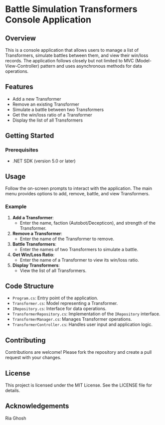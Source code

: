 
# Battle Simulation Transformers Console Application
## Overview
This is a console application that allows users to manage a list of Transformers, simulate battles between them, and view their win/loss records. The application follows closely but not limited to MVC (Model-View-Controller) pattern and uses asynchronous methods for data operations.
## Features
- Add a new Transformer
- Remove an existing Transformer
- Simulate a battle between two Transformers
- Get the win/loss ratio of a Transformer
- Display the list of all Transformers
## Getting Started
### Prerequisites
- .NET SDK (version 5.0 or later)

## Usage
Follow the on-screen prompts to interact with the application. The main menu provides options to add, remove, battle, and view Transformers.
### Example
1. **Add a Transformer**:
    - Enter the name, faction (Autobot/Decepticon), and strength of the Transformer.
2. **Remove a Transformer**:
    - Enter the name of the Transformer to remove.
3. **Battle Transformers**:
    - Enter the names of two Transformers to simulate a battle.
4. **Get Win/Loss Ratio**:
    - Enter the name of a Transformer to view its win/loss ratio.
5. **Display Transformers**:
    - View the list of all Transformers.
## Code Structure
- `Program.cs`: Entry point of the application.
- `Transformer.cs`: Model representing a Transformer.
- `IRepository.cs`: Interface for data operations.
- `TransformerRepository.cs`: Implementation of the `IRepository` interface.
- `TransformerManager.cs`: Manages Transformer operations.
- `TransformerController.cs`: Handles user input and application logic.
## Contributing
Contributions are welcome! Please fork the repository and create a pull request with your changes.
## License
This project is licensed under the MIT License. See the LICENSE file for details.
## Acknowledgements
Ria Ghosh
